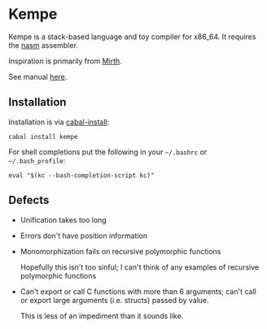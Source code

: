 # Kempe

Kempe is a stack-based language and toy compiler for x86_64. It requires the
[nasm](https://nasm.us/) assembler.

Inspiration is primarily from [Mirth](https://github.com/mirth-lang/mirth).

See manual
[here](http://hackage.haskell.org/package/kempe/src/docs/manual.pdf).

## Installation

Installation is via [cabal-install](https://www.haskell.org/cabal/):

```
cabal install kempe
```

For shell completions put the following in your `~/.bashrc` or
`~/.bash_profile`:

```
eval "$(kc --bash-completion-script kc)"
```

## Defects

  * Unification takes too long
  * Errors don't have position information
  * Monomorphization fails on recursive polymorphic functions

    Hopefully this isn't too sinful; I can't think of any examples of recursive
    polymorphic functions
  * Can't export or call C functions with more than 6 arguments; can't call or
    export large arguments (i.e. structs) passed by value.

    This is less of an impediment than it sounds like.
